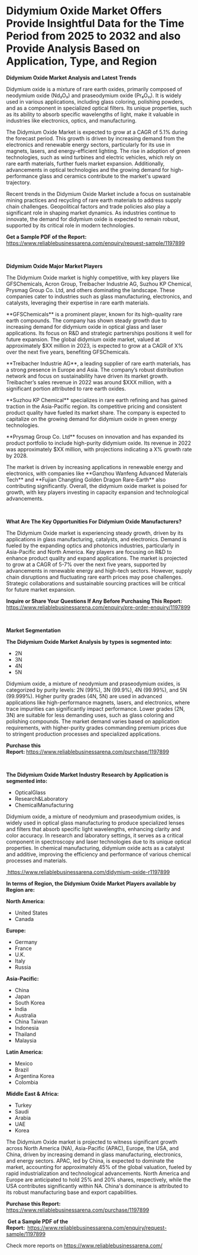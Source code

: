 <p><h1>Didymium Oxide Market Offers Provide Insightful Data for the Time Period from 2025 to 2032 and also Provide Analysis Based on Application, Type, and Region</h1></p><p><strong>Didymium Oxide Market Analysis and Latest Trends</strong></p>
<p><p>Didymium oxide is a mixture of rare earth oxides, primarily composed of neodymium oxide (Nd₂O₃) and praseodymium oxide (Pr₆O₁₁). It is widely used in various applications, including glass coloring, polishing powders, and as a component in specialized optical filters. Its unique properties, such as its ability to absorb specific wavelengths of light, make it valuable in industries like electronics, optics, and manufacturing.</p><p>The Didymium Oxide Market is expected to grow at a CAGR of 5.1% during the forecast period. This growth is driven by increasing demand from the electronics and renewable energy sectors, particularly for its use in magnets, lasers, and energy-efficient lighting. The rise in adoption of green technologies, such as wind turbines and electric vehicles, which rely on rare earth materials, further fuels market expansion. Additionally, advancements in optical technologies and the growing demand for high-performance glass and ceramics contribute to the market's upward trajectory.</p><p>Recent trends in the Didymium Oxide Market include a focus on sustainable mining practices and recycling of rare earth materials to address supply chain challenges. Geopolitical factors and trade policies also play a significant role in shaping market dynamics. As industries continue to innovate, the demand for didymium oxide is expected to remain robust, supported by its critical role in modern technologies.</p></p>
<p><strong>Get a Sample PDF of the Report:&nbsp;</strong> <a href="https://www.reliablebusinessarena.com/enquiry/request-sample/1197899?utm_campaign=1892&utm_medium=2&utm_source=Github&utm_content=ia&utm_term=25012025&utm_id=didymium-oxide">https://www.reliablebusinessarena.com/enquiry/request-sample/1197899</a></p>
<p>&nbsp;</p>
<p><strong>Didymium Oxide Major Market Players</strong></p>
<p><p>The Didymium Oxide market is highly competitive, with key players like GFSChemicals, Acron Group, Treibacher Industrie AG, Suzhou KP Chemical, Prysmag Group Co. Ltd, and others dominating the landscape. These companies cater to industries such as glass manufacturing, electronics, and catalysts, leveraging their expertise in rare earth materials.</p><p>**GFSChemicals** is a prominent player, known for its high-quality rare earth compounds. The company has shown steady growth due to increasing demand for didymium oxide in optical glass and laser applications. Its focus on R&D and strategic partnerships positions it well for future expansion. The global didymium oxide market, valued at approximately $XX million in 2023, is expected to grow at a CAGR of X% over the next five years, benefiting GFSChemicals.</p><p>**Treibacher Industrie AG**, a leading supplier of rare earth materials, has a strong presence in Europe and Asia. The company’s robust distribution network and focus on sustainability have driven its market growth. Treibacher’s sales revenue in 2022 was around $XXX million, with a significant portion attributed to rare earth oxides.</p><p>**Suzhou KP Chemical** specializes in rare earth refining and has gained traction in the Asia-Pacific region. Its competitive pricing and consistent product quality have fueled its market share. The company is expected to capitalize on the growing demand for didymium oxide in green energy technologies.</p><p>**Prysmag Group Co. Ltd** focuses on innovation and has expanded its product portfolio to include high-purity didymium oxide. Its revenue in 2022 was approximately $XX million, with projections indicating a X% growth rate by 2028.</p><p>The market is driven by increasing applications in renewable energy and electronics, with companies like **Ganzhou Wanfeng Advanced Materials Tech** and **Fujian Changting Golden Dragon Rare-Earth** also contributing significantly. Overall, the didymium oxide market is poised for growth, with key players investing in capacity expansion and technological advancements.</p></p>
<p>&nbsp;</p>
<p><strong>What Are The Key Opportunities For Didymium Oxide Manufacturers?</strong></p>
<p><p>The Didymium Oxide market is experiencing steady growth, driven by its applications in glass manufacturing, catalysts, and electronics. Demand is fueled by the expanding optics and photonics industries, particularly in Asia-Pacific and North America. Key players are focusing on R&D to enhance product quality and expand applications. The market is projected to grow at a CAGR of 5-7% over the next five years, supported by advancements in renewable energy and high-tech sectors. However, supply chain disruptions and fluctuating rare earth prices may pose challenges. Strategic collaborations and sustainable sourcing practices will be critical for future market expansion.</p></p>
<p><strong>Inquire or Share Your Questions If Any Before Purchasing This Report:</strong> <a href="https://www.reliablebusinessarena.com/enquiry/pre-order-enquiry/1197899?utm_campaign=1892&utm_medium=2&utm_source=Github&utm_content=ia&utm_term=25012025&utm_id=didymium-oxide">https://www.reliablebusinessarena.com/enquiry/pre-order-enquiry/1197899</a></p>
<p>&nbsp;</p>
<p><strong>Market Segmentation</strong></p>
<p><strong>The Didymium Oxide Market Analysis by types is segmented into:</strong></p>
<p><ul><li>2N</li><li>3N</li><li>4N</li><li>5N</li></ul></p>
<p><p>Didymium oxide, a mixture of neodymium and praseodymium oxides, is categorized by purity levels: 2N (99%), 3N (99.9%), 4N (99.99%), and 5N (99.999%). Higher purity grades (4N, 5N) are used in advanced applications like high-performance magnets, lasers, and electronics, where trace impurities can significantly impact performance. Lower grades (2N, 3N) are suitable for less demanding uses, such as glass coloring and polishing compounds. The market demand varies based on application requirements, with higher-purity grades commanding premium prices due to stringent production processes and specialized applications.</p></p>
<p><strong>Purchase this Report:&nbsp;</strong><a href="https://www.reliablebusinessarena.com/purchase/1197899?utm_campaign=1892&utm_medium=2&utm_source=Github&utm_content=ia&utm_term=25012025&utm_id=didymium-oxide">https://www.reliablebusinessarena.com/purchase/1197899</a></p>
<p>&nbsp;</p>
<p><strong>The Didymium Oxide Market Industry Research by Application is segmented into:</strong></p>
<p><ul><li>OpticalGlass</li><li>Research&Laboratory</li><li>ChemicalManufacturing</li></ul></p>
<p><p>Didymium oxide, a mixture of neodymium and praseodymium oxides, is widely used in optical glass manufacturing to produce specialized lenses and filters that absorb specific light wavelengths, enhancing clarity and color accuracy. In research and laboratory settings, it serves as a critical component in spectroscopy and laser technologies due to its unique optical properties. In chemical manufacturing, didymium oxide acts as a catalyst and additive, improving the efficiency and performance of various chemical processes and materials.</p></p>
<p><a href="https://www.reliablebusinessarena.com/didymium-oxide-r1197899?utm_campaign=1892&utm_medium=2&utm_source=Github&utm_content=ia&utm_term=25012025&utm_id=didymium-oxide">&nbsp;https://www.reliablebusinessarena.com/didymium-oxide-r1197899</a></p>
<p><strong>In terms of Region, the Didymium Oxide Market Players available by Region are:</strong></p>
<p>
    <p> <strong> North America: </strong>
        <ul>
            <li>United States</li>
            <li>Canada</li>
        </ul>
        </p> 
    <p> <strong> Europe: </strong>
        <ul>
            <li>Germany</li>
            <li>France</li>
            <li>U.K.</li>
            <li>Italy</li>
            <li>Russia</li>
        </ul>
        </p> 
    <p> <strong> Asia-Pacific: </strong>
        <ul>
            <li>China</li>
            <li>Japan</li>
            <li>South Korea</li>
            <li>India</li>
            <li>Australia</li>
            <li>China Taiwan</li>
            <li>Indonesia</li>
            <li>Thailand</li>
            <li>Malaysia</li>
        </ul>
        </p> 
    <p> <strong> Latin America: </strong>
        <ul>
            <li>Mexico</li>
            <li>Brazil</li>
            <li>Argentina Korea</li>
            <li>Colombia</li>
        </ul>
        </p> 
    <p> <strong> Middle East & Africa: </strong>
        <ul>
            <li>Turkey</li>
            <li>Saudi</li>
            <li>Arabia</li>
            <li>UAE</li>
            <li>Korea</li>
        </ul>
    </p>
    </p>
<p><p>The Didymium Oxide market is projected to witness significant growth across North America (NA), Asia-Pacific (APAC), Europe, the USA, and China, driven by increasing demand in glass manufacturing, electronics, and energy sectors. APAC, led by China, is expected to dominate the market, accounting for approximately 45% of the global valuation, fueled by rapid industrialization and technological advancements. North America and Europe are anticipated to hold 25% and 20% shares, respectively, while the USA contributes significantly within NA. China's dominance is attributed to its robust manufacturing base and export capabilities.</p></p>
<p><strong>Purchase this Report: </strong><a href="https://www.reliablebusinessarena.com/purchase/1197899?utm_campaign=1892&utm_medium=2&utm_source=Github&utm_content=ia&utm_term=25012025&utm_id=didymium-oxide">https://www.reliablebusinessarena.com/purchase/1197899</a></p>
<p>&nbsp;<strong>Get a Sample PDF of the Report:&nbsp;&nbsp;</strong><a href="https://www.reliablebusinessarena.com/enquiry/request-sample/1197899?utm_campaign=1892&utm_medium=2&utm_source=Github&utm_content=ia&utm_term=25012025&utm_id=didymium-oxide">https://www.reliablebusinessarena.com/enquiry/request-sample/1197899</a></p>
<p><strong></strong></p>
<p>Check more reports on <a href="https://www.reliablebusinessarena.com/?utm_campaign=1892&utm_medium=2&utm_source=Github&utm_content=ia&utm_term=25012025&utm_id=didymium-oxide">https://www.reliablebusinessarena.com/</a></p>